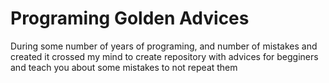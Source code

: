 # Programing Golden Advices
During some number of years of programing, and number of mistakes and created it crossed my mind to create repository with advices for begginers and teach you about some mistakes to not repeat them
